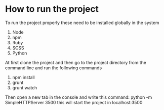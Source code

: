# How to run the project

To run the project properly these need to be installed globally in the system
1. Node
2. npm
3. Ruby
4. SCSS
5. Python

At first clone the project and then go to the project directory from the command line and run the following commands

1. npm install
2. grunt
3. grunt watch

Then open a new tab in the console and write this command: python -m SimpleHTTPServer 3500
this will start the project in localhost:3500
